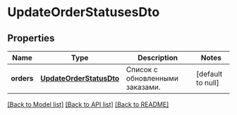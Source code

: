 # UpdateOrderStatusesDto

## Properties
Name | Type | Description | Notes
------------ | ------------- | ------------- | -------------
**orders** | [**UpdateOrderStatusDto**](UpdateOrderStatusDTO.md) | Список с обновленными заказами. | [default to null]

[[Back to Model list]](../README.md#documentation-for-models) [[Back to API list]](../README.md#documentation-for-api-endpoints) [[Back to README]](../README.md)


